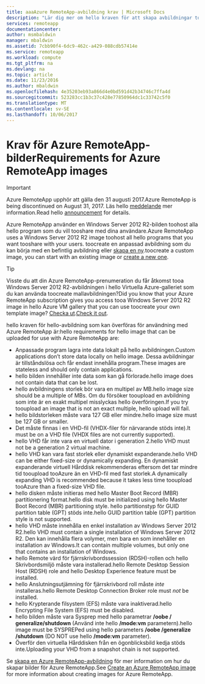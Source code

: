 ```yaml
---
title: aaaAzure RemoteApp-avbildning krav | Microsoft Docs
description: "Lär dig mer om hello kraven för att skapa avbildningar toobe används med Azure RemoteApp"
services: remoteapp
documentationcenter: 
author: msmbaldwin
manager: mbaldwin
ms.assetid: 7cbb90f4-6dc9-462c-a429-088cdb57414e
ms.service: remoteapp
ms.workload: compute
ms.tgt_pltfrm: na
ms.devlang: na
ms.topic: article
ms.date: 11/23/2016
ms.author: mbaldwin
ms.openlocfilehash: 4e35203eb93a866d4e0bd591d42b34746c7ffa4d
ms.sourcegitcommit: 523283cc1b3c37c428e77850964dc1c33742c5f0
ms.translationtype: MT
ms.contentlocale: sv-SE
ms.lasthandoff: 10/06/2017
---
```

# <a name="requirements-for-azure-remoteapp-images"></a><span data-ttu-id="b381f-103">Krav för Azure RemoteApp-bilder</span><span class="sxs-lookup"><span data-stu-id="b381f-103">Requirements for Azure RemoteApp images</span></span>
> [!IMPORTANT]
> <span data-ttu-id="b381f-104">Azure RemoteApp upphör att gälla den 31 augusti 2017.</span><span class="sxs-lookup"><span data-stu-id="b381f-104">Azure RemoteApp is being discontinued on August 31, 2017.</span></span> <span data-ttu-id="b381f-105">Läs hello [meddelande](https://go.microsoft.com/fwlink/?linkid=821148) mer information.</span><span class="sxs-lookup"><span data-stu-id="b381f-105">Read hello [announcement](https://go.microsoft.com/fwlink/?linkid=821148) for details.</span></span>
> 
> 

<span data-ttu-id="b381f-106">Azure RemoteApp använder en Windows Server 2012 R2-bilden toohost alla hello program som du vill tooshare med dina användare.</span><span class="sxs-lookup"><span data-stu-id="b381f-106">Azure RemoteApp uses a Windows Server 2012 R2 image toohost all hello programs that you want tooshare with your users.</span></span> <span data-ttu-id="b381f-107">toocreate en anpassad avbildning som du kan börja med en befintlig avbildning eller [skapa en ny](remoteapp-create-custom-image.md).</span><span class="sxs-lookup"><span data-stu-id="b381f-107">toocreate a custom image, you can start with an existing image or [create a new one](remoteapp-create-custom-image.md).</span></span>

> [!TIP]
> <span data-ttu-id="b381f-108">Visste du att din Azure RemoteApp-prenumeration du får åtkomst tooa Windows Server 2012 R2-avbildningen i hello Virtuella Azure-galleriet som du kan använda toocreate mallavbildningen?</span><span class="sxs-lookup"><span data-stu-id="b381f-108">Did you know that your Azure RemoteApp subscription gives you access tooa Windows Server 2012 R2 image in hello Azure VM gallery that you can use toocreate your own template image?</span></span> <span data-ttu-id="b381f-109">[Checka ut](remoteapp-image-on-azurevm.md).</span><span class="sxs-lookup"><span data-stu-id="b381f-109">[Check it out](remoteapp-image-on-azurevm.md).</span></span>  
> 
> 

<span data-ttu-id="b381f-110">hello kraven för hello-avbildning som kan överföras för användning med Azure RemoteApp är:</span><span class="sxs-lookup"><span data-stu-id="b381f-110">hello requirements for hello image that can be uploaded for use with Azure RemoteApp are:</span></span>

* <span data-ttu-id="b381f-111">Anpassade program lagra inte data lokalt på hello avbildningen.</span><span class="sxs-lookup"><span data-stu-id="b381f-111">Custom applications don’t store data locally on hello image.</span></span> <span data-ttu-id="b381f-112">Dessa avbildningar är tillståndslösa och får endast innehålla program.</span><span class="sxs-lookup"><span data-stu-id="b381f-112">These images are stateless and should only contain applications.</span></span>
* <span data-ttu-id="b381f-113">hello bilden innehåller inte data som kan gå förlorade.</span><span class="sxs-lookup"><span data-stu-id="b381f-113">hello image does not contain data that can be lost.</span></span>
* <span data-ttu-id="b381f-114">hello avbildningens storlek bör vara en multipel av MB.</span><span class="sxs-lookup"><span data-stu-id="b381f-114">hello image size should be a multiple of MBs.</span></span> <span data-ttu-id="b381f-115">Om du försöker tooupload en avbildning som inte är en exakt multipel misslyckas hello överföringen.</span><span class="sxs-lookup"><span data-stu-id="b381f-115">If you try tooupload an image that is not an exact multiple, hello upload will fail.</span></span>
* <span data-ttu-id="b381f-116">hello bildstorleken måste vara 127 GB eller mindre.</span><span class="sxs-lookup"><span data-stu-id="b381f-116">hello image size must be 127 GB or smaller.</span></span>
* <span data-ttu-id="b381f-117">Det måste finnas i en VHD-fil (VHDX-filer för närvarande stöds inte).</span><span class="sxs-lookup"><span data-stu-id="b381f-117">It must be on a VHD file (VHDX files are not currently supported).</span></span>
* <span data-ttu-id="b381f-118">hello VHD får inte vara en virtuell dator i generation 2.</span><span class="sxs-lookup"><span data-stu-id="b381f-118">hello VHD must not be a generation 2 virtual machine.</span></span>
* <span data-ttu-id="b381f-119">hello VHD kan vara fast storlek eller dynamiskt expanderande.</span><span class="sxs-lookup"><span data-stu-id="b381f-119">hello VHD can be either fixed-size or dynamically expanding.</span></span> <span data-ttu-id="b381f-120">En dynamiskt expanderande virtuell Hårddisk rekommenderas eftersom det tar mindre tid tooupload tooAzure än en VHD-fil med fast storlek.</span><span class="sxs-lookup"><span data-stu-id="b381f-120">A dynamically expanding VHD is recommended because it takes less time tooupload tooAzure than a fixed-size VHD file.</span></span>
* <span data-ttu-id="b381f-121">hello disken måste initieras med hello Master Boot Record (MBR) partitionering format.</span><span class="sxs-lookup"><span data-stu-id="b381f-121">hello disk must be initialized using hello Master Boot Record (MBR) partitioning style.</span></span> <span data-ttu-id="b381f-122">hello partitionstyp för GUID partition table (GPT) stöds inte.</span><span class="sxs-lookup"><span data-stu-id="b381f-122">hello GUID partition table (GPT) partition style is not supported.</span></span>
* <span data-ttu-id="b381f-123">hello VHD måste innehålla en enkel installation av Windows Server 2012 R2.</span><span class="sxs-lookup"><span data-stu-id="b381f-123">hello VHD must contain a single installation of Windows Server 2012 R2.</span></span> <span data-ttu-id="b381f-124">Den kan innehålla flera volymer, men bara en som innehåller en installation av Windows.</span><span class="sxs-lookup"><span data-stu-id="b381f-124">It can contain multiple volumes, but only one that contains an installation of Windows.</span></span>
* <span data-ttu-id="b381f-125">hello Remote värd för fjärrskrivbordssession (RDSH)-rollen och hello Skrivbordsmiljö måste vara installerad.</span><span class="sxs-lookup"><span data-stu-id="b381f-125">hello Remote Desktop Session Host (RDSH) role and hello Desktop Experience feature must be installed.</span></span>
* <span data-ttu-id="b381f-126">hello Anslutningsutjämning för fjärrskrivbord roll måste *inte* installeras.</span><span class="sxs-lookup"><span data-stu-id="b381f-126">hello Remote Desktop Connection Broker role must *not* be installed.</span></span>
* <span data-ttu-id="b381f-127">hello Krypterande filsystem (EFS) måste vara inaktiverad.</span><span class="sxs-lookup"><span data-stu-id="b381f-127">hello Encrypting File System (EFS) must be disabled.</span></span>
* <span data-ttu-id="b381f-128">hello bilden måste vara Sysprep med hello parametrar **/oobe / generalize/shutdown** (Använd inte hello **/mode:vm** parametern).</span><span class="sxs-lookup"><span data-stu-id="b381f-128">hello image must be SYSPREPed using hello parameters **/oobe /generalize /shutdown** (DO NOT use hello **/mode:vm** parameter).</span></span>
* <span data-ttu-id="b381f-129">Överför den virtuella Hårddisken från en ögonblicksbild kedja stöds inte.</span><span class="sxs-lookup"><span data-stu-id="b381f-129">Uploading your VHD from a snapshot chain is not supported.</span></span>

<span data-ttu-id="b381f-130">Se [skapa en Azure RemoteApp-avbildning](remoteapp-imageoptions.md) för mer information om hur du skapar bilder för Azure RemoteApp.</span><span class="sxs-lookup"><span data-stu-id="b381f-130">See [Create an Azure RemoteApp image](remoteapp-imageoptions.md) for more information about creating images for Azure RemoteApp.</span></span>

